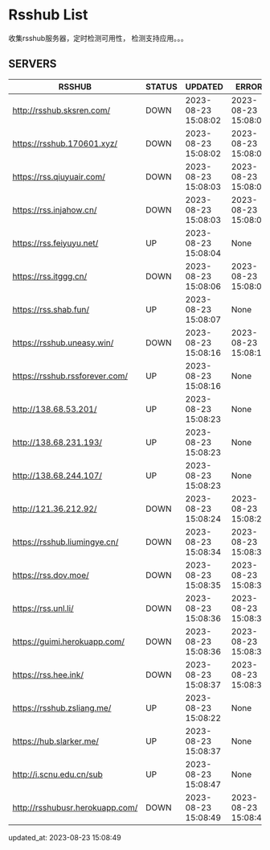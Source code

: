 # Rsshub List

收集rsshub服务器，定时检测可用性， 检测支持应用。。。


## SERVERS

|  RSSHUB   | STATUS  | UPDATED  | ERROR  | TWITTER |  
|  ----  | ----  | ----  | ----  | ---- |  
| http://rsshub.sksren.com/ | DOWN | 2023-08-23 15:08:02 | 2023-08-23 15:08:02 |  
| https://rsshub.170601.xyz/ | DOWN | 2023-08-23 15:08:02 | 2023-08-23 15:08:02 |  
| https://rss.qiuyuair.com/ | DOWN | 2023-08-23 15:08:03 | 2023-08-23 15:08:03 |  
| https://rss.injahow.cn/ | DOWN | 2023-08-23 15:08:03 | 2023-08-23 15:08:03 |  
| https://rss.feiyuyu.net/ | UP | 2023-08-23 15:08:04 | None ||  
| https://rss.itggg.cn/ | DOWN | 2023-08-23 15:08:06 | 2023-08-23 15:08:06 |  
| https://rss.shab.fun/ | UP | 2023-08-23 15:08:07 | None ||  
| https://rsshub.uneasy.win/ | DOWN | 2023-08-23 15:08:16 | 2023-08-23 15:08:16 |  
| https://rsshub.rssforever.com/ | UP | 2023-08-23 15:08:16 | None ||  
| http://138.68.53.201/ | UP | 2023-08-23 15:08:23 | None ||  
| http://138.68.231.193/ | UP | 2023-08-23 15:08:23 | None ||  
| http://138.68.244.107/ | UP | 2023-08-23 15:08:23 | None ||  
| http://121.36.212.92/ | DOWN | 2023-08-23 15:08:24 | 2023-08-23 15:08:24 |  
| https://rsshub.liumingye.cn/ | DOWN | 2023-08-23 15:08:34 | 2023-08-23 15:08:34 |  
| https://rss.dov.moe/ | DOWN | 2023-08-23 15:08:35 | 2023-08-23 15:08:35 |  
| https://rss.unl.li/ | DOWN | 2023-08-23 15:08:36 | 2023-08-23 15:08:36 |  
| https://guimi.herokuapp.com/ | DOWN | 2023-08-23 15:08:36 | 2023-08-23 15:08:36 |  
| https://rss.hee.ink/ | DOWN | 2023-08-23 15:08:37 | 2023-08-23 15:08:37 |  
| https://rsshub.zsliang.me/ | UP | 2023-08-23 15:08:22 | None |OK|  
| https://hub.slarker.me/ | UP | 2023-08-23 15:08:37 | None ||  
| http://i.scnu.edu.cn/sub | UP | 2023-08-23 15:08:47 | None ||  
| http://rsshubusr.herokuapp.com/ | DOWN | 2023-08-23 15:08:49 | 2023-08-23 15:08:49 |  
  

updated_at: 2023-08-23 15:08:49  
